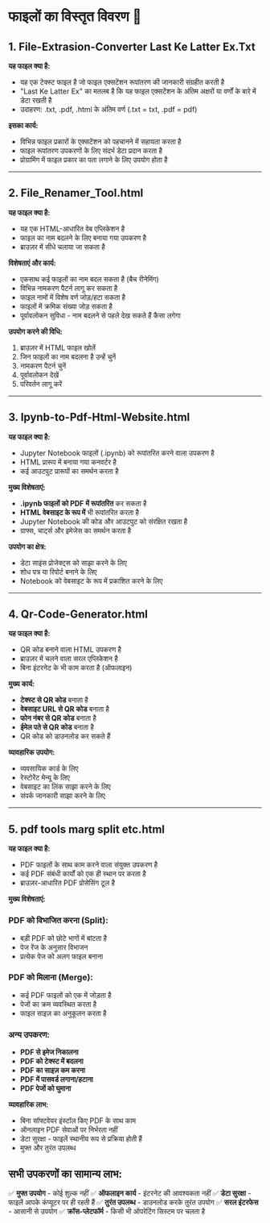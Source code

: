 # फाइलों का विस्तृत विवरण 📁

## 1. File-Extrasion-Converter Last Ke Latter Ex.Txt

**यह फाइल क्या है:**
- यह एक टेक्स्ट फाइल है जो फाइल एक्सटेंशन रूपांतरण की जानकारी संग्रहीत करती है
- "Last Ke Latter Ex" का मतलब है कि यह फाइल एक्सटेंशन के अंतिम अक्षरों या वर्णों के बारे में डेटा रखती है
- उदाहरण: .txt, .pdf, .html के अंतिम वर्ण (.txt = txt, .pdf = pdf)

**इसका कार्य:**
- विभिन्न फाइल प्रकारों के एक्सटेंशन को पहचानने में सहायता करता है
- फाइल रूपांतरण उपकरणों के लिए संदर्भ डेटा प्रदान करता है
- प्रोग्रामिंग में फाइल प्रकार का पता लगाने के लिए उपयोग होता है

---

## 2. File_Renamer_Tool.html

**यह फाइल क्या है:**
- यह एक HTML-आधारित वेब एप्लिकेशन है
- फाइल का नाम बदलने के लिए बनाया गया उपकरण है
- ब्राउज़र में सीधे चलाया जा सकता है

**विशेषताएं और कार्य:**
- एकसाथ कई फाइलों का नाम बदल सकता है (बैच रीनेमिंग)
- विभिन्न नामकरण पैटर्न लागू कर सकता है
- फाइल नामों में विशेष वर्ण जोड़/हटा सकता है
- फाइलों में क्रमिक संख्या जोड़ सकता है
- पूर्वावलोकन सुविधा - नाम बदलने से पहले देख सकते हैं कैसा लगेगा

**उपयोग करने की विधि:**
1. ब्राउज़र में HTML फाइल खोलें
2. जिन फाइलों का नाम बदलना है उन्हें चुनें
3. नामकरण पैटर्न चुनें
4. पूर्वावलोकन देखें
5. परिवर्तन लागू करें

---

## 3. Ipynb-to-Pdf-Html-Website.html

**यह फाइल क्या है:**
- Jupyter Notebook फाइलों (.ipynb) को रूपांतरित करने वाला उपकरण है
- HTML प्रारूप में बनाया गया कनवर्टर है
- कई आउटपुट प्रारूपों का समर्थन करता है

**मुख्य विशेषताएं:**
- **.ipynb फाइलों को PDF में रूपांतरित** कर सकता है
- **HTML वेबसाइट के रूप में** भी रूपांतरित करता है
- Jupyter Notebook की कोड और आउटपुट को संरक्षित रखता है
- ग्राफ्स, चार्ट्स और इमेजेस का समर्थन करता है

**उपयोग का क्षेत्र:**
- डेटा साइंस प्रोजेक्ट्स को साझा करने के लिए
- शोध पत्र या रिपोर्ट बनाने के लिए
- Notebook को वेबसाइट के रूप में प्रकाशित करने के लिए

---

## 4. Qr-Code-Generator.html

**यह फाइल क्या है:**
- QR कोड बनाने वाला HTML उपकरण है
- ब्राउज़र में चलने वाला सरल एप्लिकेशन है
- बिना इंटरनेट के भी काम करता है (ऑफलाइन)

**मुख्य कार्य:**
- **टेक्स्ट से QR कोड** बनाता है
- **वेबसाइट URL से QR कोड** बनाता है
- **फोन नंबर से QR कोड** बनाता है
- **ईमेल पते से QR कोड** बनाता है
- QR कोड को डाउनलोड कर सकते हैं

**व्यावहारिक उपयोग:**
- व्यवसायिक कार्ड के लिए
- रेस्टोरेंट मेन्यू के लिए
- वेबसाइट का लिंक साझा करने के लिए
- संपर्क जानकारी साझा करने के लिए

---

## 5. pdf tools marg split etc.html

**यह फाइल क्या है:**
- PDF फाइलों के साथ काम करने वाला संयुक्त उपकरण है
- कई PDF संबंधी कार्यों को एक ही स्थान पर करता है
- ब्राउज़र-आधारित PDF प्रोसेसिंग टूल है

**मुख्य विशेषताएं:**

### PDF को विभाजित करना (Split):
- बड़ी PDF को छोटे भागों में बांटता है
- पेज रेंज के अनुसार विभाजन
- प्रत्येक पेज को अलग फाइल बनाना

### PDF को मिलाना (Merge):
- कई PDF फाइलों को एक में जोड़ता है
- पेजों का क्रम व्यवस्थित करता है
- फाइल साइज़ का अनुकूलन करता है

### अन्य उपकरण:
- **PDF से इमेज निकालना**
- **PDF को टेक्स्ट में बदलना**
- **PDF का साइज़ कम करना**
- **PDF में पासवर्ड लगाना/हटाना**
- **PDF पेजों को घुमाना**

**व्यावहारिक लाभ:**
- बिना सॉफ्टवेयर इंस्टॉल किए PDF के साथ काम
- ऑनलाइन PDF सेवाओं पर निर्भरता नहीं
- डेटा सुरक्षा - फाइलें स्थानीय रूप से प्रक्रिया होती हैं
- मुफ्त और तुरंत उपलब्ध

## सभी उपकरणों का सामान्य लाभ:

✅ **मुफ्त उपयोग** - कोई शुल्क नहीं
✅ **ऑफलाइन कार्य** - इंटरनेट की आवश्यकता नहीं
✅ **डेटा सुरक्षा** - फाइलें आपके कंप्यूटर पर ही रहती हैं
✅ **तुरंत उपलब्ध** - डाउनलोड करके तुरंत उपयोग
✅ **सरल इंटरफेस** - आसानी से उपयोग
✅ **क्रॉस-प्लेटफॉर्म** - किसी भी ऑपरेटिंग सिस्टम पर चलता है

